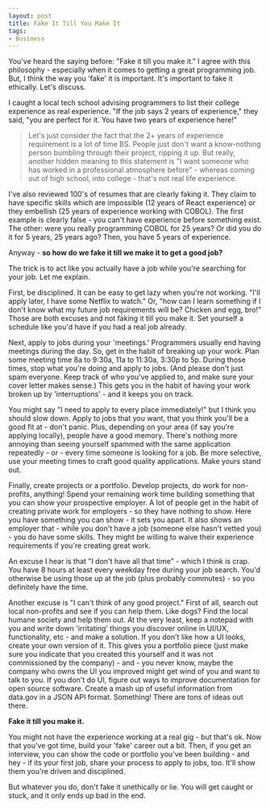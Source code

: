```yaml
---
layout: post
title: Fake It Till You Make It
tags:
- Business
---
```

You've heard the saying before: "Fake it till you make it."  I agree with this philosophy - especially when it comes to getting a great programming job.  But, I think the way you 'fake' it is important.  It's important to fake it ethically.  Let's discuss.

I caught a local tech school advising programmers to list their college experience as real experience.  "If the job says 2 years of experience," they said, "you are perfect for it. You have two years of experience here!"

> Let's just consider the fact that the 2+ years of experience requirement is a lot of time BS.  People just don't want a know-nothing person bumbling through their project, ripping it up.  But really, another hidden meaning to this statement is "I want someone who has worked in a professional atmosphere before" - whereas coming out of high school, into college - that's not real life experience.

I've also reviewed 100's of resumes that are clearly faking it.  They claim to have specific skills which are impossible (12 years of React experience) or they embellish (25 years of experience working with COBOL).  The first example is clearly false - you can't have experience before something exist.  The other: were you really programming COBOL for 25 years? Or did you do it for 5 years, 25 years ago?  Then, you have 5 years of experience.

Anyway - **so how do we fake it till we make it to get a good job?**

The trick is to act like you actually have a job while you're searching for your job.  Let me explain.

First, be disciplined. It can be easy to get lazy when you're not working.  "I'll apply later, I have some Netflix to watch." Or, "how can I learn something if I don't know what my future job requirements will be? Chicken and egg, bro!"  Those are both excuses and not faking it till you make it.  Set yourself a schedule like you'd have if you had a real job already.

Next, apply to jobs during your 'meetings.'  Programmers usually end having meetings during the day.  So, get in the habit of breaking up your work.  Plan some meeting time 8a to 9:30a, 11a to 11:30a, 3:30p to 5p.  During those times, stop what you're doing and apply to jobs.  (And please don't just spam everyone. Keep track of who you've applied to, and make sure your cover letter makes sense.)  This gets you in the habit of having your work broken up by 'interruptions' - and it keeps you on track.

You might say "I need to apply to every place immediately!" but I think you should slow down.  Apply to jobs that you want, that you think you'll be a good fit at - don't panic.  Plus, depending on your area (if say you're applying locally), people have a good memory.  There's nothing more annoying than seeing yourself spammed with the same application repeatedly - or - every time someone is looking for a job.  Be more selective, use your meeting times to craft good quality applications.  Make yours stand out.

Finally, create projects or a portfolio.  Develop projects, do work for non-profits, anything!  Spend your remaining work time building something that you can show your prospective employer.  A lot of people get in the habit of creating private work for employers - so they have nothing to show.  Here you have something you can show - it sets you apart.  It also shows an employer that - while you don't have a job (someone else hasn't vetted you) - you do have some skills.  They might be willing to waive their experience requirements if you're creating great work.

An excuse I hear is that "I don't have all that time" - which I think is crap.  You have 8 hours at least every weekday free during your job search.  You'd otherwise be using those up at the job (plus probably commutes) - so you definitely have the time.  

Another excuse is "I can't think of any good project."  First of all, search out local non-profits and see if you can help them.  Like dogs? Find the local humane society and help them out.  At the very least, keep a notepad with you and write down 'irritating' things you discover online in UI/UX, functionality, etc - and make a solution.  If you don't like how a UI looks, create your own version of it.  This gives you a portfolio piece (just make sure you indicate that you created this yourself and it was not commissioned by the company) - and - you never know, maybe the company who owns the UI you improved might get wind of you and want to talk to you.  If you don't do UI, figure out ways to improve documentation for open source software.  Create a mash up of useful information from data.gov in a JSON API format.  Something!  There are tons of ideas out there.

**Fake it till you make it.**

You might not have the experience working at a real gig - but that's ok.  Now that you've got time, build your 'fake' career out a bit.  Then, if you get an interview, you can show the code or portfolio you've been building - and hey - if its your first job, share your process to apply to jobs, too. It'll show them you're driven and disciplined.

But whatever you do, don't fake it unethically or lie. You will get caught or stuck, and it only ends up bad in the end.